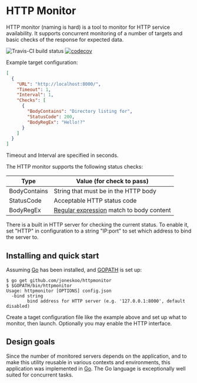 # HTTP Monitor #

HTTP monitor (naming is hard) is a tool to monitor for HTTP service
availability. It supports concurrent monitoring of a number of targets
and basic checks of the response for expected data.

![Travis-CI build status](https://travis-ci.org/joneskoo/httpmonitor.svg?branch=master)
[![codecov](https://codecov.io/gh/joneskoo/httpmonitor/branch/master/graph/badge.svg)](https://codecov.io/gh/joneskoo/httpmonitor)

Example target configuration:

```json
[
  {
    "URL": "http://localhost:8000/",
    "Timeout": 1,
    "Interval": 1,
    "Checks": [
      {
        "BodyContains": "Directory listing for",
        "StatusCode": 200,
        "BodyRegEx": "Hello!?"
      }
    ]
  }
]
```

Timeout and Interval are specified in seconds.

The HTTP monitor supports the following status checks:

Type         | Value (for check to pass)
-------------|-------------------------------------
BodyContains | String that must be in the HTTP body
StatusCode   | Acceptable HTTP status code
BodyRegEx    | [Regular expression][regex] match to body content

There is a built in HTTP server for checking the current status.
To enable it, set "HTTP" in configuration to a string "IP:port" to set
which address to bind the server to.

## Installing and quick start ##

Assuming [Go][go] has been installed, and [GOPATH][gopath] is set up:

    $ go get github.com/joneskoo/httpmonitor
    $ $GOPATH/bin/httpmonitor
    Usage: httpmonitor [OPTIONS] config.json
      -bind string
        	bind address for HTTP server (e.g. '127.0.0.1:8000', default disabled)

Create a taget configuration file like the example above and set up
what to monitor, then launch. Optionally you may enable the HTTP interface.

## Design goals ##

Since the number of monitored servers depends on the application,
and to make this utility reusable in various contexts
and environments, this application was implemented in
[Go][go]. The Go language is exceptionally
well suited for concurrent tasks.

[go]: https://golang.org/ "Go programming language"
[regex]: https://golang.org/pkg/regexp/ "Go package regexp documentation"
[gopath]: https://golang.org/doc/code.html#GOPATH "Setting up GOPATH"
